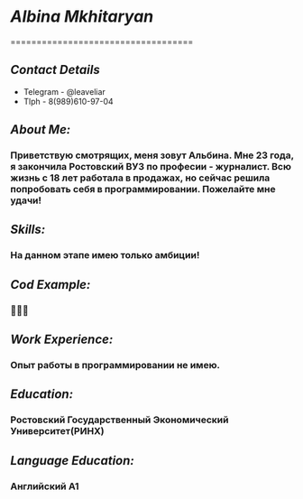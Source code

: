 # ***Albina Mkhitaryan***
===================================
## _Contact Details_ 
* Telegram - @leaveliar
* Tlph - 8(989)610-97-04
## _About Me:_  
### Приветствую смотрящих, меня зовут Альбина. Мне 23 года, я закончила Ростовский ВУЗ по професии - журналист. Всю жизнь с 18 лет работала в продажах, но сейчас решила попробовать себя в программировании. Пожелайте мне удачи!  
## _Skills:_
### На данном этапе имею только амбиции!
## _Cod Example:_ 
### 🤥🤥🤥
## _Work Experience:_
### Опыт работы в программировании не имею.
## _Education:_
### Ростовский Государственный Экономический Университет(РИНХ) 
## _Language Education:_
### Английский А1

